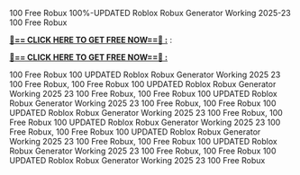 100 Free Robux 100%-UPDATED Roblox Robux Generator Working 2025-23 100 Free Robux

**[🔴== CLICK HERE TO GET FREE NOW==🔴 :](https://oercommons.s3.amazonaws.com/media/courseware/relatedresource/file/all-zit.html)**
:

**[🔴== CLICK HERE TO GET FREE NOW==🔴 :](https://oercommons.s3.amazonaws.com/media/courseware/relatedresource/file/gift-zit.html)**

100 Free Robux 100 UPDATED Roblox Robux Generator Working 2025 23 100 Free Robux, 100 Free Robux 100 UPDATED Roblox Robux Generator Working 2025 23 100 Free Robux, 100 Free Robux 100 UPDATED Roblox Robux Generator Working 2025 23 100 Free Robux, 100 Free Robux 100 UPDATED Roblox Robux Generator Working 2025 23 100 Free Robux, 100 Free Robux 100 UPDATED Roblox Robux Generator Working 2025 23 100 Free Robux, 100 Free Robux 100 UPDATED Roblox Robux Generator Working 2025 23 100 Free Robux, 100 Free Robux 100 UPDATED Roblox Robux Generator Working 2025 23 100 Free Robux, 100 Free Robux 100 UPDATED Roblox Robux Generator Working 2025 23 100 Free Robux
